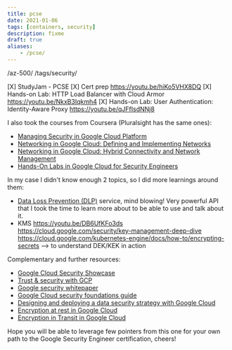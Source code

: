 ```yaml
---
title: pcse
date: 2021-01-06
tags: [containers, security]
description: fixme
draft: true
aliases:
    - /pcse/
---
```


/az-500/
/tags/security/


[X] StudyJam - PCSE
[X] Cert prep
https://youtu.be/hiKo5VHX8DQ
[X] Hands-on Lab: HTTP Load Balancer with Cloud Armor
https://youtu.be/NkxB3Iqkmh4 
[X] Hands-on Lab: User Authentication: Identity-Aware Proxy
https://youtu.be/qJFfIsdNNj8 



I also took the courses from Coursera (Pluralsight has the same ones):
- [Managing Security in Google Cloud Platform](https://www.coursera.org/learn/managing-security-in-google-cloud-platform/home/welcome)
- [Networking in Google Cloud: Defining and Implementing Networks](https://www.coursera.org/learn/networking-gcp-defining-implementing-networks?specialization=google-cloud-security)
- [Networking in Google Cloud: Hybrid Connectivity and Network Management](https://www.coursera.org/learn/networking-gcp-hybrid-connectivity-network-management?specialization=google-cloud-security)
- [Hands-On Labs in Google Cloud for Security Engineers](https://www.coursera.org/learn/hands-on-labs-google-cloud-security-engineer)

In my case I didn't know enough 2 topics, so I did more learnings around them:
- [Data Loss Prevention (DLP)](https://www.youtube.com/hashtag/gettingstartedwithdatalossprevention) service, mind blowing! Very powerful API that I took the time to learn more about to be able to use and talk about it.
- KMS
https://youtu.be/DB6UfKFo3ds
https://cloud.google.com/security/key-management-deep-dive
https://cloud.google.com/kubernetes-engine/docs/how-to/encrypting-secrets --> to understand DEK/KEK in action


Complementary and further resources:
- [Google Cloud Security Showcase](https://youtube.com/playlist?list=PLBgogxgQVM9tEGqcLF7DL_Q0sst5RvPLn)
- [Trust & security with GCP](https://cloud.google.com/security)
- [Google security whitepaper](https://cloud.google.com/security/overview/whitepaper)
- [Google Cloud security foundations guide](https://services.google.com/fh/files/misc/google-cloud-security-foundations-guide.pdf)
- [Designing and deploying a data security strategy with Google Cloud](https://cloud.google.com/blog/products/identity-security/start-a-data-security-program-in-a-cloud-native-way-on-google-cloud)
- [Encryption at rest in Google Cloud](https://cloud.google.com/security/encryption-at-rest/default-encryption/)
- [Encryption in Transit in Google Cloud](https://cloud.google.com/security/encryption-in-transit)

Hope you will be able to leverage few pointers from this one for your own path to the Google Security Engineer certification, cheers!